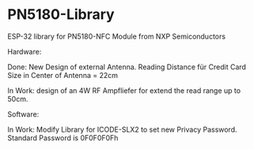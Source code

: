 # PN5180-Library

ESP-32 library for PN5180-NFC Module from NXP Semiconductors

Hardware: 

Done: New Design of external Antenna. Reading Distance für Credit Card Size in Center of Antenna = 22cm

In Work: design of an 4W RF Ampfliefer for extend the read range up to 50cm.

Software:

In Work: Modify Library for ICODE-SLX2 to set new Privacy Password. Standard Password is 0F0F0F0Fh
